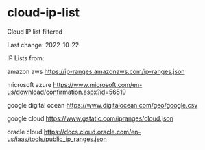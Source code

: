 # cloud-ip-list
Cloud IP list filtered

Last change: 2022-10-22

IP Lists from:

amazon aws
https://ip-ranges.amazonaws.com/ip-ranges.json

microsoft azure
https://www.microsoft.com/en-us/download/confirmation.aspx?id=56519

google digital ocean
https://www.digitalocean.com/geo/google.csv

google cloud
https://www.gstatic.com/ipranges/cloud.json

oracle cloud
https://docs.cloud.oracle.com/en-us/iaas/tools/public_ip_ranges.json
